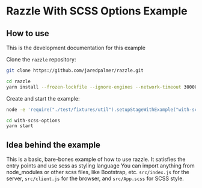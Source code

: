 # Razzle With SCSS Options Example

## How to use

<!-- START install generated instructions please keep comment here to allow auto update -->
<!-- DON'T EDIT THIS SECTION, INSTEAD RE-RUN yarn update-examples TO UPDATE -->
This is the development documentation for this example

Clone the `razzle` repository:

```bash
git clone https://github.com/jaredpalmer/razzle.git

cd razzle
yarn install --frozen-lockfile --ignore-engines --network-timeout 30000
```

Create and start the example:

```bash
node -e 'require("./test/fixtures/util").setupStageWithExample("with-scss-options", "with-scss-options", symlink=false, yarnlink=true, install=true, test=false);'

cd with-scss-options
yarn start
```
<!-- END install generated instructions please keep comment here to allow auto update -->

## Idea behind the example

This is a basic, bare-bones example of how to use razzle. It satisfies the entry points and use scss as styling language
You can import anything from node_modules or other scss files, like Bootstrap, etc.
`src/index.js` for the server, `src/client.js` for the browser, and `src/App.scss` for SCSS style.
